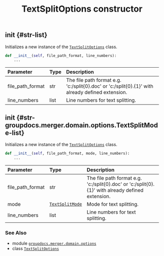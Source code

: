 ﻿---
title: TextSplitOptions constructor
second_title: GroupDocs.Merger for Python via .NET API References
description: 
type: docs
url: /python-net/groupdocs.merger.domain.options/textsplitoptions/__init__/
is_root: false
weight: 10
---

## __init__ {#str-list}

Initializes a new instance of the [`TextSplitOptions`](/merger/python-net/groupdocs.merger.domain.options/textsplitoptions) class.



```python
def __init__(self, file_path_format, line_numbers):
    ...
```


| Parameter | Type | Description |
| :- | :- | :- |
| file_path_format | str | The file path format e.g. 'c:/split{0}.doc' or 'c:/split{0}.{1}' with already defined extension. |
| line_numbers | list | Line numbers for text splitting. |


## __init__ {#str-groupdocs.merger.domain.options.TextSplitMode-list}

Initializes a new instance of the [`TextSplitOptions`](/merger/python-net/groupdocs.merger.domain.options/textsplitoptions) class.



```python
def __init__(self, file_path_format, mode, line_numbers):
    ...
```


| Parameter | Type | Description |
| :- | :- | :- |
| file_path_format | str | The file path format e.g. 'c:/split{0}.doc' or 'c:/split{0}.{1}' with already defined extension. |
| mode | [`TextSplitMode`](/merger/python-net/groupdocs.merger.domain.options/textsplitmode) | Mode for text splitting. |
| line_numbers | list | Line numbers for text splitting. |



### See Also
* module [`groupdocs.merger.domain.options`](../../)
* class [`TextSplitOptions`](/merger/python-net/groupdocs.merger.domain.options/textsplitoptions)
